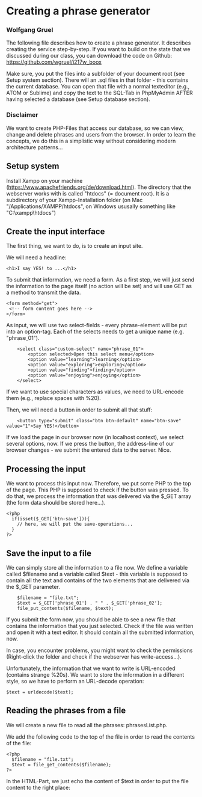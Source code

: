 # Creating a phrase generator
### Wolfgang Gruel

The following file describes how to create a phrase generator. It describes creating the service step-by-step. If you want to build on the state that we discussed during our class, you can download the code on Github: https://github.com/wgruel/i217w_boox

Make sure, you put the files into a subfolder of your document root (see Setup system section). There will an .sql files in that folder - this contains the current database. You can open that file with a normal texteditor (e.g., ATOM or Sublime) and copy the text to the SQL-Tab in PhpMyAdmin AFTER having selected a database (see Setup database section).

### Disclaimer
We want to create PHP-Files that access our database, so we can view, change and delete phrases and users from the browser. In order to learn the concepts, we do this in a simplistic way without considering modern architecture patterns...

## Setup system

Install Xampp on your machine (https://www.apachefriends.org/de/download.html).
The directory that the webserver works with is called "htdocs" (= document root). It is a subdirectory of your Xampp-Installation folder (on Mac "/Applications/XAMPP/htdocs", on Windows ususally something like "C:\xampp\htdocs")


## Create the input interface

The first thing, we want to do, is to create an input site. 

We will need a headline: 

```
<h1>I say YES! to ...</h1>
```

To submit that information, we need a form. As a first step, we will just send the information to the page itself (no action will be set) and will use GET as a method to transmit the data. 

```
<form method="get">
 <!-- form content goes here -->
</form>
```

As input, we will use two select-fields - every phrase-element will be put into an option-tag. Each of the selects needs to get a unique name (e.g. "phrase_01"). 

```
    <select class="custom-select" name="phrase_01">
        <option selected>Open this select menu</option>
        <option value="learning">learning</option>
        <option value="exploring">exploring</option>
        <option value="finding">finding</option>
        <option value="enjoying">enjoying</option>
    </select>
```

If we want to use special characters as values, we need to URL-encode them (e.g., replace spaces with %20). 

Then, we will need a button in order to submit all that stuff: 
```
    <button type="submit" class="btn btn-default" name="btn-save" value="1">Say YES!</button>
```

If we load the page in our browser now (in localhost context), we select several options, now. If we press the button, the address-line of our browser changes - we submit the entered data to the server. Nice. 


## Processing the input

We want to process this input now. Therefore, we put some PHP to the top of the page. This PHP is supposed to check if the button was pressed. To do that, we process the information that was delivered via the $_GET array (the form data should be stored here...). 

```
<?php
  if(isset($_GET['btn-save'])){
    // here, we will put the save-operations... 
  }
?>
```

## Save the input to a file
We can simply store all the information to a file now. 
We define a variable called $filename and a variable called $text - this variable is supposed to contain all the text and contains of the two elements that are delivered via the $_GET parameter.  
```
    $filename = "file.txt"; 
    $text = $_GET['phrase_01'] . " " . $_GET['phrase_02']; 
    file_put_contents($filename, $text);

```

If you submit the form now, you should be able to see a new file that contains the information that you just selected. Check if the file was written and open it with a text editor. It should contain all the submitted information, now. 

In case, you encounter problems, you might want to check the permissions (Right-click the folder and check if the webserver has write-access...). 

Unfortunately, the information that we want to write is URL-encoded (contains strange %20s). We want to store the information in a different style, so we have to perform an URL-decode operation: 

```
$text = urldecode($text);
```

## Reading the phrases from a file

We will create a new file to read all the phrases: phrasesList.php. 

We add the following code to the top of the file in order to read the contents of the file: 

```
<?php 
  $filename = "file.txt"; 
  $text = file_get_contents($filename);
?>
```

In the HTML-Part, we just echo the content of $text in order to put the file content to the right place:

<?php echo $text ?>
